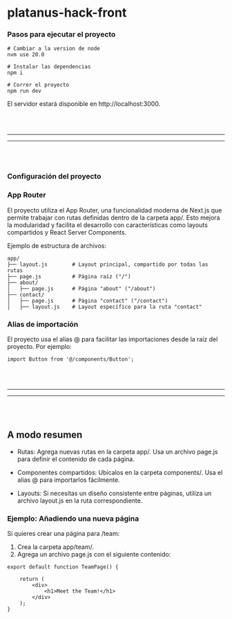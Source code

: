 # platanus-hack-front

### Pasos para ejecutar el proyecto
```
# Cambiar a la version de node
nvm use 20.0

# Instalar las dependencias
npm i

# Correr el proyecto
npm run dev
```

El servidor estará disponible en http://localhost:3000.

<br />
<br />

---
---
<br />
<br />



### Configuración del proyecto

### App Router

El proyecto utiliza el App Router, una funcionalidad moderna de Next.js que permite trabajar con rutas definidas dentro de la carpeta app/. Esto mejora la modularidad y facilita el desarrollo con características como layouts compartidos y React Server Components.

Ejemplo de estructura de archivos:
```
app/
├── layout.js        # Layout principal, compartido por todas las rutas
├── page.js          # Página raíz ("/")
├── about/
│   ├── page.js      # Página "about" ("/about")
├── contact/
│   ├── page.js      # Página "contact" ("/contact")
│   ├── layout.js    # Layout específico para la ruta "contact"
```

### Alias de importación

El proyecto usa el alias @ para facilitar las importaciones desde la raíz del proyecto. Por ejemplo:

```
import Button from '@/components/Button';
```

<br />
<br />

---
---

<br />
<br />



## A modo resumen

- Rutas: Agrega nuevas rutas en la carpeta app/. Usa un archivo page.js para definir el contenido de cada página.

- Componentes compartidos: Ubícalos en la carpeta components/. Usa el alias @ para importarlos fácilmente.

- Layouts: Si necesitas un diseño consistente entre páginas, utiliza un archivo layout.js en la ruta correspondiente.


### Ejemplo: Añadiendo una nueva página

Si quieres crear una página para /team:
1. Crea la carpeta app/team/.
2. Agrega un archivo page.js con el siguiente contenido:

```
export default function TeamPage() {

    return (
        <div>
            <h1>Meet the Team!</h1>
        </div>
    );
}
```
